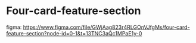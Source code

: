 # Four-card-feature-section

figma:
https://www.figma.com/file/GWjAag823r4RLGOnVJfgMs/four-card-feature-section?node-id=0-1&t=13TNC3aQc1MPaE1y-0
